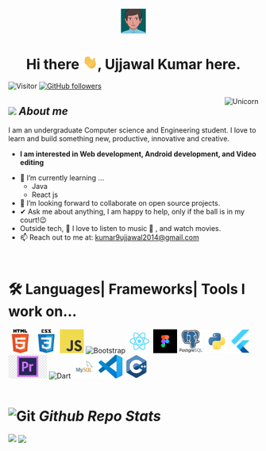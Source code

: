 <p align="center" ><img 
 src="myAvatar.png" width="10%" height="10%"/></p>
<h1 align="center"> Hi there <img src="Hi.gif" width="30px" />, Ujjawal Kumar here.</h1>

![Visitor](https://visitor-badge.laobi.icu/badge?page_id=Ujjawal-kumar19.repoName) [![GitHub followers](https://img.shields.io/github/followers/Ujjawal-kumar19.svg?style=social&label=Follow)](https://github.com/Ujjawal-kumar19?tab=followers)<br/>

<img align="right"  alt="Unicorn" src="https://media.giphy.com/media/836HiJc7pgzy8iNXCn/giphy.gif" />

## <img src="https://media.giphy.com/media/ObNTw8Uzwy6KQ/giphy.gif" width="30px">&nbsp;**_About me_**

I am an undergraduate Computer science and Engineering student. I love to learn and build something new, productive, innovative and creative.

- **I am interested in Web development, Android development, and Video editing**

* 🌱 I’m currently learning ...
  - Java
  - React js
* 👯 I’m looking forward to collaborate on open source projects.
* ✔ Ask me about anything, I am happy to help, only if the ball is in my court!😉<br>
* Outside tech, 📖 I love to listen to music 🎵 , and watch movies.
* 📫 Reach out to me at: <a href="kumar9ujjawwal2014@gmail.com">kumar9ujjawal2014@gmail.com</a>

<br><h1>🛠️ Languages| Frameworks| Tools I work on...</h1>

<div>
  <a><img height="48" src="https://raw.githubusercontent.com/github/explore/80688e429a7d4ef2fca1e82350fe8e3517d3494d/topics/html/html.png" alt="Html"></a>
  <a><img height="48" src="https://raw.githubusercontent.com/github/explore/80688e429a7d4ef2fca1e82350fe8e3517d3494d/topics/css/css.png" alt="CSS"></a>
  <a><img height="48" src="https://raw.githubusercontent.com/github/explore/80688e429a7d4ef2fca1e82350fe8e3517d3494d/topics/javascript/javascript.png" alt="JavaScript"></a>
  <a><img height="48" src="https://download.logo.wine/logo/Bootstrap_(front-end_framework)/Bootstrap_(front-end_framework)-Logo.wine.png" alt="Bootstrap"></a>
  <a><img height="48" src="https://raw.githubusercontent.com/github/explore/80688e429a7d4ef2fca1e82350fe8e3517d3494d/topics/react/react.png" alt="React-js"></a>
<a><img height="48" src="figma.png" alt="Figma"></a>
<a > <img height="48" src="https://raw.githubusercontent.com/devicons/devicon/master/icons/postgresql/postgresql-original-wordmark.svg" alt="postgresql"/></a>
<a><img height="48" src="https://raw.githubusercontent.com/github/explore/80688e429a7d4ef2fca1e82350fe8e3517d3494d/topics/python/python.png" alt="Python"></a>
<a><img height="48" src="flutter.png" alt="Flutter"></a>
<a><img height="48" src="video.jpg" alt="adobe premiere pro"></a>
<a><img height="48" src="https://toharsh.github.io/static/images/dart.jpg" alt="Dart"></a>
<a><img height="48" src="https://raw.githubusercontent.com/github/explore/80688e429a7d4ef2fca1e82350fe8e3517d3494d/topics/mysql/mysql.png" alt="MySQL"></a>
<a><img height="48" src="https://raw.githubusercontent.com/github/explore/80688e429a7d4ef2fca1e82350fe8e3517d3494d/topics/visual-studio-code/visual-studio-code.png" alt="VS"></a>
<a><img height="48" src="https://raw.githubusercontent.com/github/explore/80688e429a7d4ef2fca1e82350fe8e3517d3494d/topics/cpp/cpp.png" alt="cpp"></a>

</div>

<br>
<p align="center">
<h1>
 <img src="https://media.giphy.com/media/W5eoZHPpUx9sapR0eu/giphy.gif" width="30px" alt="Git"/>&nbsp;<i><b>Github Repo Stats</b></i></h1></p>

<p>
<img align="left" src="https://github-readme-stats.vercel.app/api/?username=Ujjawal-kumar19&bg_color=171717&text_color=ffffff&icon_color=71E8F1" />

<p>&nbsp;<img align="center" src="https://github-readme-stats.vercel.app/api/top-langs/?username=Ujjawal-kumar19&layout=compact&bg_color=171717&text_color=ffffff&icon_color=71E8F1" />
</p>
